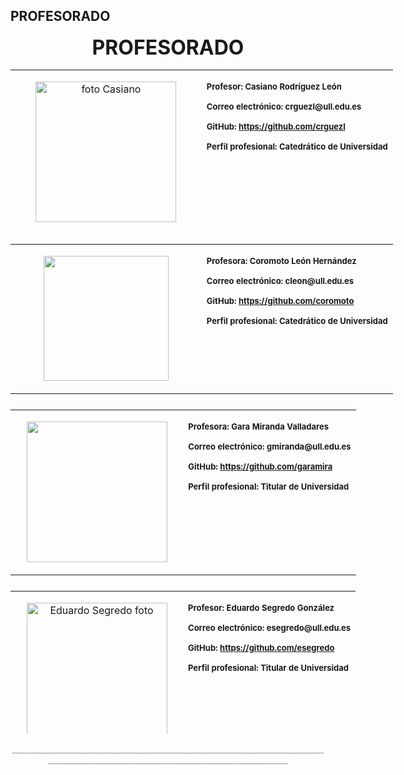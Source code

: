 ## PROFESORADO

<p style="text-align: center;"></p>
<p style="text-align: center;"><span style="font-size: xx-large;"><strong>PROFESORADO</strong></span></p>

<table border="0" style="width: 762px; height: 263px;" align="center">
<tbody>
<tr>
<td width="50%" valign="top" style="text-align: center;">
<p><img src="https://ull-ocw-github-education.github.io/assets/images/fotoCasiano.jpg" alt="foto Casiano" width="225" height="225" class="img-responsive atto_image_button_text-bottom" /></p>
</td>
<td width="50%" valign="top">
<p></p>
<p><span style="font-size: small;"><strong>Profesor: </strong><strong>Casiano Rodríguez León </strong> </span></p>
<p style="text-align: left;"><span style="font-size: small;"><strong>Correo electrónico: </strong><strong>crguezl@ull.edu.es</strong> </span></p>
<p style="text-align: left;"><span style="font-size: small;"><strong>GitHub:</strong><strong> <a href="https://github.com/crguezl" target="_blank" rel="noopener noreferrer"> https://github.com/crguezl </a> </strong> </span></p>
<p><span style="font-size: small;"><strong>Perfil profesional: </strong><strong>Catedrático de Universidad</strong> </span></p>
</td>
</tr>
</tbody>
</table>


<table border="0" style="width: 762px; height: 249px;" align="center">
<tbody>
<tr>
<td width="50%" valign="top" style="text-align: center;">
<p></p>
<p><img src="https://ull-ocw-github-education.github.io/assets/images/fotoCoro.jpg" alt="" width="200" height="200" role="presentation" class="img-responsive atto_image_button_text-bottom" /></p>
</td>
<td width="50%" valign="top">
<p></p>
<p><span style="font-size: small;"><strong>Profesora: </strong><strong>Coromoto León Hernández</strong> </span></p>
<p style="text-align: left;"><span style="font-size: small;"><strong>Correo electrónico: </strong><strong>cleon@ull.edu.es</strong> </span></p>
<p style="text-align: left;"><span style="font-size: small;"><strong>GitHub:</strong><strong> <a href="https://github.com/coromoto" target="_blank" rel="noopener noreferrer"> https://github.com/coromoto </a> </strong> </span></p>
<p style="text-align: left;"><span style="font-size: small;"><strong></strong><strong>Perfil profesional: </strong><strong>Catedrático de Universidad</strong> </span></p>
</td>
</tr>
</tbody>
</table>

<table border="0" style="width: 761px; height: 274px;" align="center">
<tbody>
<tr>
<td width="50%" valign="top" style="text-align: center;">

<p><img src="https://ull-ocw-github-education.github.io/assets/images/fotoGara.jpg" 
alt="" 
width="225" height="225" 
role="presentation" 
class="img-responsive atto_image_button_text-bottom" />
</p>
</td>

<td width="50%" valign="top">

<p><span style="font-size: small;"><strong>Profesora: </strong><strong>Gara Miranda Valladares</strong> </span></p>
<p style="text-align: left;"><span style="font-size: small;"><strong>Correo electrónico: </strong><strong>gmiranda@ull.edu.es</strong> </span></p>
<p style="text-align: left;"><span style="font-size: small;"><strong>GitHub:</strong><strong> <a href="https://github.com/garamira" target="_blank" rel="noopener noreferrer"> https://github.com/garamira </a> </strong> </span></p>
<p><span style="font-size: small;"><strong>Perfil profesional: </strong><strong>Titular de Universidad</strong> </span></p>
</td>
</tr>
</tbody>
</table>

<table border="0" style="width: 760px; height: 229px;" align="center">
<tbody>
<tr>
<td width="50%" valign="top" style="text-align: center;">

<p><img 
src="https://ull-ocw-github-education.github.io/assets/images/esegredo.png" 
alt="Eduardo Segredo foto" 
width="225" height="220" 
role="presentation" 
class="img-responsive atto_image_button_text-bottom" />
</p>
</td>
<td width="50%" valign="top">

<p><span style="font-size: small;"><strong>Profesor: </strong><strong>Eduardo Segredo González</strong> </span></p>
<p style="text-align: left;"><span style="font-size: small;"><strong>Correo electrónico: </strong><strong>esegredo@ull.edu.es</strong> </span></p>
<p style="text-align: left;"><span style="font-size: small;"><strong>GitHub:</strong><strong> <a href="https://github.com/esegredo" target="_blank" rel="noopener noreferrer"> https://github.com/esegredo </a> </strong> </span></p>
<p style="text-align: left;"><span style="font-size: small;"><strong style="font-size: small; background-color: transparent;">Perfil profesional: <strong>Titular de Universidad</strong> </strong></span></p>
</td>
</tr>
</tbody>
</table>

<p style="text-align: center;"><span style="color: #999999;">__________________________________________________________________________________________________________________________________________</span>
</p>